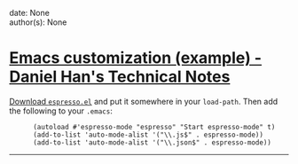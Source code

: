
date: None  
author(s): None  

# [Emacs customization (example) - Daniel Han's Technical Notes](https://sites.google.com/site/xiangyangsite/home/technical-tips/linux-unix/emacs/emacs-customization)

[Download `espresso.el`](http://download.savannah.gnu.org/releases-noredirect/espresso/espresso.el) and put it somewhere in your `load-path`. Then add the following to your `.emacs`:
    
    
          (autoload #'espresso-mode "espresso" "Start espresso-mode" t)
          (add-to-list 'auto-mode-alist '("\\.js$" . espresso-mode))
          (add-to-list 'auto-mode-alist '("\\.json$" . espresso-mode))  
  
---


